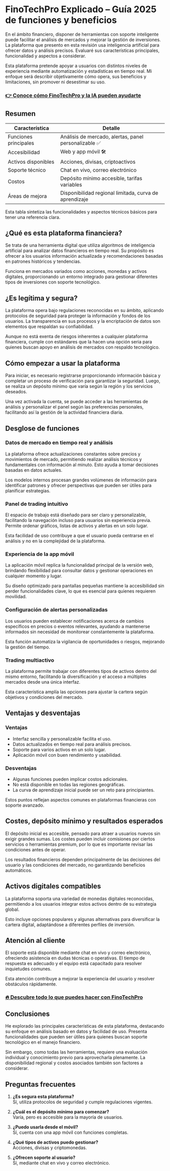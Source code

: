 # FinoTechPro Explicado – Guía 2025 de funciones y beneficios
   
En el ámbito financiero, disponer de herramientas con soporte inteligente puede facilitar el análisis de mercados y mejorar la gestión de inversiones. La plataforma que presento en esta revisión usa inteligencia artificial para ofrecer datos y análisis precisos. Evaluaré sus características principales, funcionalidad y aspectos a considerar.

Esta plataforma pretende apoyar a usuarios con distintos niveles de experiencia mediante automatización y estadísticas en tiempo real. Mi enfoque será describir objetivamente cómo opera, sus beneficios y limitaciones, sin promover ni desestimar su uso.

### [👉 Conoce cómo FinoTechPro y la IA pueden ayudarte](https://tinyurl.com/ye6u6huj)
## Resumen  
| Característica                       | Detalle                       |  
|------------------------------------|------------------------------|  
| Funciones principales               | Análisis de mercado, alertas, panel personalizable ✅ |  
| Accesibilidad                      | Web y app móvil 🛠️            |  
| Activos disponibles                | Acciones, divisas, criptoactivos |  
| Soporte técnico                   | Chat en vivo, correo electrónico |  
| Costos                           | Depósito mínimo accesible, tarifas variables |  
| Áreas de mejora                   | Disponibilidad regional limitada, curva de aprendizaje |  

Esta tabla sintetiza las funcionalidades y aspectos técnicos básicos para tener una referencia clara.

## ¿Qué es esta plataforma financiera?  
Se trata de una herramienta digital que utiliza algoritmos de inteligencia artificial para analizar datos financieros en tiempo real. Su propósito es ofrecer a los usuarios información actualizada y recomendaciones basadas en patrones históricos y tendencias.  

Funciona en mercados variados como acciones, monedas y activos digitales, proporcionando un entorno integrado para gestionar diferentes tipos de inversiones con soporte tecnológico.

## ¿Es legítima y segura?  
La plataforma opera bajo regulaciones reconocidas en su ámbito, aplicando protocolos de seguridad para proteger la información y fondos de los usuarios. La transparencia en sus procesos y la encriptación de datos son elementos que respaldan su confiabilidad.  

Aunque no está exenta de riesgos inherentes a cualquier plataforma financiera, cumple con estándares que la hacen una opción seria para quienes buscan apoyo en análisis de mercados con respaldo tecnológico.

## Cómo empezar a usar la plataforma  
Para iniciar, es necesario registrarse proporcionando información básica y completar un proceso de verificación para garantizar la seguridad. Luego, se realiza un depósito mínimo que varía según la región y los servicios deseados.  

Una vez activada la cuenta, se puede acceder a las herramientas de análisis y personalizar el panel según las preferencias personales, facilitando así la gestión de la actividad financiera diaria.

## Desglose de funciones  
### Datos de mercado en tiempo real y análisis  
La plataforma ofrece actualizaciones constantes sobre precios y movimientos de mercado, permitiendo realizar análisis técnicos y fundamentales con información al minuto. Esto ayuda a tomar decisiones basadas en datos actuales.  

Los modelos internos procesan grandes volúmenes de información para identificar patrones y ofrecer perspectivas que pueden ser útiles para planificar estrategias.

### Panel de trading intuitivo  
El espacio de trabajo está diseñado para ser claro y personalizable, facilitando la navegación incluso para usuarios sin experiencia previa. Permite ordenar gráficos, listas de activos y alertas en un solo lugar.  

Esta facilidad de uso contribuye a que el usuario pueda centrarse en el análisis y no en la complejidad de la plataforma.

### Experiencia de la app móvil  
La aplicación móvil replica la funcionalidad principal de la versión web, brindando flexibilidad para consultar datos y gestionar operaciones en cualquier momento y lugar.  

Su diseño optimizado para pantallas pequeñas mantiene la accesibilidad sin perder funcionalidades clave, lo que es esencial para quienes requieren movilidad.

### Configuración de alertas personalizadas  
Los usuarios pueden establecer notificaciones acerca de cambios específicos en precios o eventos relevantes, ayudando a mantenerse informados sin necesidad de monitorear constantemente la plataforma.  

Esta función automatiza la vigilancia de oportunidades o riesgos, mejorando la gestión del tiempo.

### Trading multiactivo  
La plataforma permite trabajar con diferentes tipos de activos dentro del mismo entorno, facilitando la diversificación y el acceso a múltiples mercados desde una única interfaz.  

Esta característica amplía las opciones para ajustar la cartera según objetivos y condiciones del mercado.

## Ventajas y desventajas  
### Ventajas  
- Interfaz sencilla y personalizable facilita el uso.  
- Datos actualizados en tiempo real para análisis precisos.  
- Soporte para varios activos en un solo lugar.  
- Aplicación móvil con buen rendimiento y usabilidad.  

### Desventajas  
- Algunas funciones pueden implicar costos adicionales.  
- No está disponible en todas las regiones geográficas.  
- La curva de aprendizaje inicial puede ser un reto para principiantes.  

Estos puntos reflejan aspectos comunes en plataformas financieras con soporte avanzado.

## Costes, depósito mínimo y resultados esperados  
El depósito inicial es accesible, pensado para atraer a usuarios nuevos sin exigir grandes sumas. Los costes pueden incluir comisiones por ciertos servicios o herramientas premium, por lo que es importante revisar las condiciones antes de operar.  

Los resultados financieros dependen principalmente de las decisiones del usuario y las condiciones del mercado, no garantizando beneficios automáticos.

## Activos digitales compatibles  
La plataforma soporta una variedad de monedas digitales reconocidas, permitiendo a los usuarios integrar estos activos dentro de su estrategia global.  

Esto incluye opciones populares y algunas alternativas para diversificar la cartera digital, adaptándose a diferentes perfiles de inversión.

## Atención al cliente  
El soporte está disponible mediante chat en vivo y correo electrónico, ofreciendo asistencia en dudas técnicas o operativas. El tiempo de respuesta es adecuado y el equipo está capacitado para resolver inquietudes comunes.  

Esta atención contribuye a mejorar la experiencia del usuario y resolver obstáculos rápidamente.

### [🔥 Descubre todo lo que puedes hacer con FinoTechPro](https://tinyurl.com/ye6u6huj)
## Conclusiones  
He explorado las principales características de esta plataforma, destacando su enfoque en análisis basado en datos y facilidad de uso. Presenta funcionalidades que pueden ser útiles para quienes buscan soporte tecnológico en el manejo financiero.  

Sin embargo, como todas las herramientas, requiere una evaluación individual y conocimiento previo para aprovecharla plenamente. La disponibilidad regional y costos asociados también son factores a considerar.

## Preguntas frecuentes  
1. **¿Es segura esta plataforma?**  
   Sí, utiliza protocolos de seguridad y cumple regulaciones vigentes.  

2. **¿Cuál es el depósito mínimo para comenzar?**  
   Varía, pero es accesible para la mayoría de usuarios.  

3. **¿Puedo usarla desde el móvil?**  
   Sí, cuenta con una app móvil con funciones completas.  

4. **¿Qué tipos de activos puedo gestionar?**  
   Acciones, divisas y criptomonedas.  

5. **¿Ofrecen soporte al usuario?**  
   Sí, mediante chat en vivo y correo electrónico.